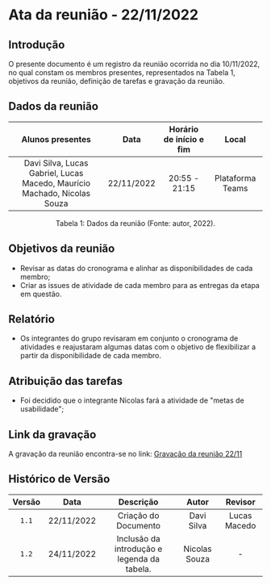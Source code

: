 # Ata da reunião - 22/11/2022

## Introdução

O presente documento é um registro da reunião ocorrida no dia 10/11/2022, no qual constam os membros presentes, representados na Tabela 1, objetivos da reunião, definição de tarefas e gravação da reunião.

## Dados da reunião

|                             Alunos presentes                              |    Data    | Horário de início e fim |      Local       |
| :-----------------------------------------------------------------------: | :--------: | :---------------------: | :--------------: |
| Davi Silva, Lucas Gabriel, Lucas Macedo, Maurício Machado, Nicolas Souza | 22/11/2022 |      20:55 - 21:15      | Plataforma Teams |

<div style="text-align: center">
<p> Tabela 1: Dados da reunião (Fonte: autor, 2022). </p>
</div>

## Objetivos da reunião

- Revisar as datas do cronograma e alinhar as disponibilidades de cada membro;
- Criar as issues de atividade de cada membro para as entregas da etapa em questão.

## Relatório

- Os integrantes do grupo revisaram em conjunto o cronograma de atividades e reajustaram algumas datas com o objetivo de flexibilizar a partir da disponibilidade de cada membro.

## Atribuição das tarefas

- Foi decidido que o integrante Nicolas fará a atividade de "metas de usabilidade";

## Link da gravação

A gravação da reunião encontra-se no link: [Gravação da reunião 22/11](https://youtu.be/y99B8aX6BGw)

## Histórico de Versão

| Versão   | Data       | Descrição                     |  Autor        | Revisor          |
| :------: | :--------: |:----------------------------: | :-----------: | :-----:          |
| `1.1`    | 22/11/2022 | Criação do Documento          | Davi Silva |  Lucas Macedo        |
| `1.2`    | 24/11/2022 | Inclusão da introdução e legenda da tabela.          | Nicolas Souza | - |
